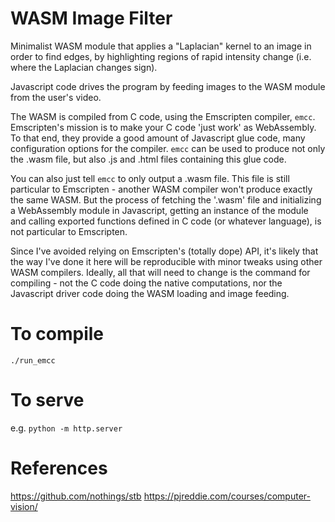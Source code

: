 # WASM Image Filter

Minimalist WASM module that applies a "Laplacian" kernel to an image in order to find edges, by highlighting regions of rapid intensity change (i.e. where the Laplacian changes sign).

Javascript code drives the program by feeding images to the WASM module from the user's video.

The WASM is compiled from C code, using the Emscripten compiler, `emcc`. Emscripten's mission is to make your C code 'just work' as WebAssembly. To that end, they provide a good amount of Javascript glue code, many configuration options for the compiler. `emcc` can be used to produce not only the .wasm file, but also .js and .html files containing this glue code.

You can also just tell `emcc` to only output a .wasm file. This file is still particular to Emscripten - another WASM compiler won't produce exactly the same WASM. But the process of fetching the '.wasm' file and initializing a WebAssembly module in Javascript, getting an instance of the module and calling exported functions defined in C code (or whatever language), is not particular to Emscripten. 

Since I've avoided relying on Emscripten's (totally dope) API, it's likely that the way I've done it here will be reproducible with minor tweaks using other WASM compilers. Ideally, all that will need to change is the command for compiling - not the C code doing the native computations, nor the Javascript driver code doing the WASM loading and image feeding.

# To compile
`./run_emcc`

# To serve
e.g.
`python -m http.server`

# References
https://github.com/nothings/stb
https://pjreddie.com/courses/computer-vision/
